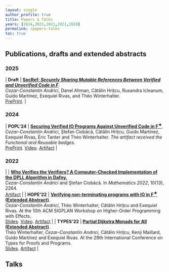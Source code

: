 ```yaml
---
layout: single
author_profile: true
title: Papers & Talks
years: [2024,2023,2022,2021,2020]
permalink: /papers-talks
toc: true 
---
```


<h2 id="#papers">Publications, drafts and extended abstracts</h2>
<h3  id="2025" class="pubyear">2025</h3>

| **Draft** | [**SecRef<sup>*</sup>: Securely Sharing Mutable References Between Verified and Unverified Code in F<sup>*</sup>**](https://doi.org/10.1145/3632916).<br/> *Cezar-Constantin Andrici*, Danel Ahman, Cătălin Hrițcu, Ruxandra Icleanum, Guido Martínez, Exequiel Rivas, and Théo Winterhalter.<br/>[PrePrint](https://arxiv.org/abs/2503.00404). |

<h3  id="2024" class="pubyear">2024</h3>

| **POPL'24** | [**Securing Verified IO Programs Against Unverified Code in F<sup>★</sup>**](https://doi.org/10.1145/3632916).<br/> *Cezar-Constantin Andrici*, Ștefan Ciobâcă, Cătălin Hrițcu, Guido Martínez, Exequiel Rivas,&nbsp;Éric Tanter and Théo Winterhalter. *The artifact received the Functional and Reusable badges.*<br/>[PrePrint](https://arxiv.org/abs/2303.01350). [Video](https://www.youtube.com/watch?v=7jCChuyZHR4). [Artifact](https://zenodo.org/doi/10.5281/zenodo.10125015) |

<h3  id="2022" class="pubyear">2022</h3>

|  | [**Who Verifies the Verifiers? A Computer-Checked Implementation of the DPLL Algorithm in Dafny.**](https://doi.org/10.3390/math10132264)<br/> *Cezar-Constantin Andrici* and Ștefan Ciobâcă. In *Mathematics 2022*, 10(13), 2264. <br/> [Artifact](https://github.com/andricicezar/truesat) |
| **HOPE'22** | [**Verifying non-terminating programs with IO in F<sup>★</sup> (Extended Abstract)**](https://theowinterhalter.github.io/res/iodiv-hope.pdf).<br/> *Cezar-Constantin Andrici*, Théo Winterhalter, Cătălin Hrițcu and Exequiel Rivas. At the 10th ACM SIGPLAN Workshop on Higher-Order Programming with Effects. <br/> [Slides](https://cezarandrici.com/wp-content/uploads/2022/09/HOPE22_Andrici_Slides.pdf). [Video](https://www.youtube.com/watch?v=i6gfZteKAAw). [Artifact](https://github.com/andricicezar/fstar-io/tree/hope-submission) |
| **TYPES'22** | [**Partial Dijkstra Monads for All (Extended Abstract)**](https://types22.inria.fr/files/2022/06/TYPES_2022_paper_18.pdf). <br/> Théo Winterhalter, *Cezar-Constantin Andrici*, Cătălin Hrițcu, Kenji Maillard, Guido Martínez and Exequiel Rivas. At the 28th International Conference on Types for Proofs and Programs. <br/> [Slides](https://types22.inria.fr/files/2022/06/TYPES_2022_slides_18.pdf). [Artifact](https://github.com/TheoWinterhalter/pdm4all/releases/tag/types2022) |

<h2 id="#talks">Talks</h2>
